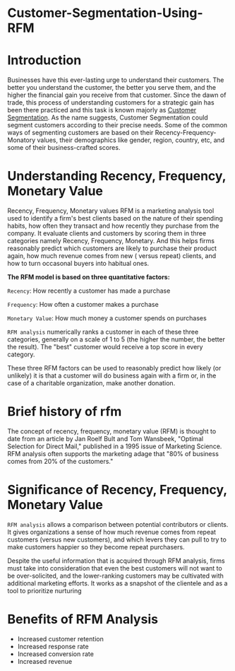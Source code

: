# Customer-Segmentation-Using-RFM

# Introduction

Businesses have this ever-lasting urge to understand their customers. The better you understand the customer, the better you serve them, and the higher the financial gain you receive from that customer. Since the dawn of trade, this process of understanding customers for a strategic gain has been there practiced and this task is known majorly as [Customer Segmentation](https://clevertap.com/blog/rfm-analysis/).
As the name suggests, Customer Segmentation could segment customers according to their precise needs. Some of the common ways of segmenting customers are based on their Recency-Frequency-Monatory values, their demographics like gender, region, country, etc, and some of their business-crafted scores.


# Understanding Recency, Frequency, Monetary Value

Recency, Frequency, Monetary values RFM is a marketing analysis tool used to identify a firm's best clients based on the nature of their spending habits, how often they transact and how recently they purchase from the company. It evaluate clients and customers by scoring them in three categories namely Recency, Frequency, Monetary. And this helps firms reasonably predict which customers are likely to purchase their product again, how much revenue comes from new ( versus repeat) clients, and how to turn occasonal buyers into habitual ones.


**The RFM model is based on three quantitative factors:**


`Recency`: How recently a customer has made a purchase

`Frequency`: How often a customer makes a purchase

`Monetary Value`: How much money a customer spends on purchases

`RFM analysis` numerically ranks a customer in each of these three categories, generally on a scale of 1 to 5 (the higher the number, the better the result). The "best" customer would receive a top score in every category.

These three RFM factors can be used to reasonably predict how likely (or unlikely) it is that a customer will do business again with a firm or, in the case of a charitable organization, make another donation.

# Brief  history of rfm
The concept of recency, frequency, monetary value (RFM) is thought to date from an article by Jan Roelf Bult and Tom Wansbeek, "Optimal Selection for Direct Mail," published in a 1995 issue of Marketing Science. RFM analysis often supports the marketing adage that "80% of business comes from 20% of the customers."

# Significance of Recency, Frequency, Monetary Value
`RFM analysis` allows a comparison between potential contributors or clients. It gives organizations a sense of how much revenue comes from repeat customers (versus new customers), and which levers they can pull to try to make customers happier so they become repeat purchasers.

Despite the useful information that is acquired through RFM analysis, firms must take into consideration that even the best customers will not want to be over-solicited, and the lower-ranking customers may be cultivated with additional marketing efforts. It works as a snapshot of the clientele and as a tool to prioritize nurturing


# Benefits of RFM Analysis

- Increased customer retention
- Increased response rate
- Increased conversion rate
- Increased revenue

